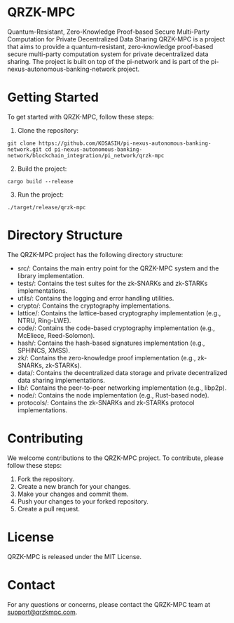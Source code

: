 # QRZK-MPC

Quantum-Resistant, Zero-Knowledge Proof-based Secure Multi-Party Computation for Private Decentralized Data Sharing
QRZK-MPC is a project that aims to provide a quantum-resistant, zero-knowledge proof-based secure multi-party computation system for private decentralized data sharing. The project is built on top of the pi-network and is part of the pi-nexus-autonomous-banking-network project.

# Getting Started

To get started with QRZK-MPC, follow these steps:

1. Clone the repository:

`git clone https://github.com/KOSASIH/pi-nexus-autonomous-banking-network.git
cd pi-nexus-autonomous-banking-network/blockchain_integration/pi_network/qrzk-mpc`

2. Build the project:

`cargo build --release`

3. Run the project:

`./target/release/qrzk-mpc`

# Directory Structure

The QRZK-MPC project has the following directory structure:

- src/: Contains the main entry point for the QRZK-MPC system and the library implementation.
- tests/: Contains the test suites for the zk-SNARKs and zk-STARKs implementations.
- utils/: Contains the logging and error handling utilities.
- crypto/: Contains the cryptography implementations.
- lattice/: Contains the lattice-based cryptography implementation (e.g., NTRU, Ring-LWE).
- code/: Contains the code-based cryptography implementation (e.g., McEliece, Reed-Solomon).
- hash/: Contains the hash-based signatures implementation (e.g., SPHINCS, XMSS).
- zk/: Contains the zero-knowledge proof implementation (e.g., zk-SNARKs, zk-STARKs).
- data/: Contains the decentralized data storage and private decentralized data sharing implementations.
- lib/: Contains the peer-to-peer networking implementation (e.g., libp2p).
- node/: Contains the node implementation (e.g., Rust-based node).
- protocols/: Contains the zk-SNARKs and zk-STARKs protocol implementations.

# Contributing

We welcome contributions to the QRZK-MPC project. To contribute, please follow these steps:

1. Fork the repository.
2. Create a new branch for your changes.
3. Make your changes and commit them.
4. Push your changes to your forked repository.
5. Create a pull request.

# License

QRZK-MPC is released under the MIT License.

# Contact

For any questions or concerns, please contact the QRZK-MPC team at support@qrzkmpc.com.

